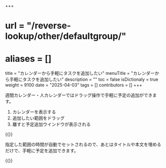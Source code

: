 +++
# url = "/reverse-lookup/other/defaultgroup/"
# aliases = []
title = "カレンダーから手軽にタスクを追加したい"
menuTitle = "カレンダーから手軽にタスクを追加したい"
description = ""
toc = false
isDictionaly = true
weight = 9100
date = "2025-04-03"
tags = []
contributors = []
+++

週間カレンダー・人カレンダーではドラッグ操作で手軽に予定の追加ができます。

1. カレンダーを表示する
2. 追加したい範囲をドラッグ
3. 離すと予定追加ウインドウが表示される



{{<iTablet filename="img/quick1" msg="カレンダーからドラッグ操作で範囲を指定する"  alice="ok">}}

指定した範囲の時間が自動でセットされるので、あとはタイトルや本文を埋めるだけで、手軽に予定を追加できます。

{{<iTablet filename="img/quick2" msg="カレンダーからドラッグ操作で範囲を指定する"  alice="ok">}}


